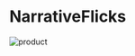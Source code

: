 # NarrativeFlicks
![product](https://github.com/user-attachments/assets/e99c7d15-031b-4112-a01d-92c231847f35)
